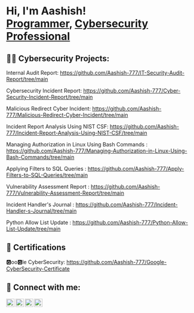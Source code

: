 <h1>Hi, I'm Aashish! <br/><a href="https://github.com">Programmer</a>, <a href="https://www.linkedin.com">Cybersecurity Professional</a>

<h2>👨‍💻 Cybersecurity Projects:</h2>

Internal Audit Report: https://github.com/Aashish-777/IT-Security-Audit-Report/tree/main

Cybersecurity Incident Report: https://github.com/Aashish-777/Cyber-Security-Incident-Report/tree/main

Malicious Redirect Cyber Incident: https://github.com/Aashish-777/Malicious-Redirect-Cyber-Incident/tree/main

Incident Report Analysis Using NIST CSF: https://github.com/Aashish-777/Incident-Report-Analysis-Using-NIST-CSF/tree/main

Managing Authorization in Linux Using Bash Commands : https://github.com/Aashish-777/Managing-Authorization-in-Linux-Using-Bash-Commands/tree/main

Applying Filters to SQL Queries : https://github.com/Aashish-777/Apply-Filters-to-SQL-Queries/tree/main

Vulnerability Assessment Report : https://github.com/Aashish-777/Vulnerability-Assessment-Report/tree/main

Incident Handler's Journal : https://github.com/Aashish-777/Incident-Handler-s-Journal/tree/main

Python Allow List Update : https://github.com/Aashish-777/Python-Allow-List-Update/tree/main

<h2> 📜 Certifications </h2>

 🅶oo🅶le CyberSecurity: https://github.com/Aashish-777/Google-CyberSecurity-Certificate

<h2> 🤳 Connect with me:</h2>

[<img align="left" alt="AashishKhatri | YouTube" width="22px" src="https://cdn.jsdelivr.net/npm/simple-icons@v3/icons/youtube.svg" />][youtube]
[<img align="left" alt="AashishKhatri | Twitter" width="22px" src="https://cdn.jsdelivr.net/npm/simple-icons@v3/icons/twitter.svg" />][twitter]
[<img align="left" alt="AashishKhatri | LinkedIn" width="22px" src="https://cdn.jsdelivr.net/npm/simple-icons@v3/icons/linkedin.svg" />][linkedin]
[<img align="left" alt="AashishKhatri | Instagram" width="22px" src="https://cdn.jsdelivr.net/npm/simple-icons@v3/icons/instagram.svg" />][instagram]

[twitter]: https://twitter.com
[youtube]: https://www.youtube.com/@aashish_khatri1
[instagram]: https://www.instagram.com/aashish_khatri1/
[linkedin]: https://www.linkedin.com/


